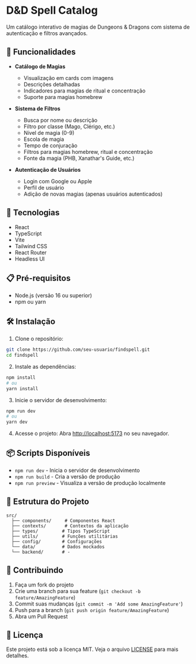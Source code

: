 # D&D Spell Catalog

Um catálogo interativo de magias de Dungeons & Dragons com sistema de autenticação e filtros avançados.

## 🎯 Funcionalidades

- **Catálogo de Magias**

  - Visualização em cards com imagens
  - Descrições detalhadas
  - Indicadores para magias de ritual e concentração
  - Suporte para magias homebrew

- **Sistema de Filtros**

  - Busca por nome ou descrição
  - Filtro por classe (Mago, Clérigo, etc.)
  - Nível de magia (0-9)
  - Escola de magia
  - Tempo de conjuração
  - Filtros para magias homebrew, ritual e concentração
  - Fonte da magia (PHB, Xanathar's Guide, etc.)

- **Autenticação de Usuários**
  - Login com Google ou Apple
  - Perfil de usuário
  - Adição de novas magias (apenas usuários autenticados)

## 🚀 Tecnologias

- React
- TypeScript
- Vite
- Tailwind CSS
- React Router
- Headless UI

## 📋 Pré-requisitos

- Node.js (versão 16 ou superior)
- npm ou yarn

## 🛠️ Instalação

1. Clone o repositório:

```bash
git clone https://github.com/seu-usuario/findspell.git
cd findspell
```

2. Instale as dependências:

```bash
npm install
# ou
yarn install
```

3. Inicie o servidor de desenvolvimento:

```bash
npm run dev
# ou
yarn dev
```

4. Acesse o projeto:
   Abra [http://localhost:5173](http://localhost:5173) no seu navegador.

## 📦 Scripts Disponíveis

- `npm run dev` - Inicia o servidor de desenvolvimento
- `npm run build` - Cria a versão de produção
- `npm run preview` - Visualiza a versão de produção localmente

## 🎨 Estrutura do Projeto

```
src/
  ├── components/     # Componentes React
  ├── contexts/       # Contextos da aplicação
  ├── types/         # Tipos TypeScript
  ├── utils/         # Funções utilitárias
  ├── config/        # Configurações
  └── data/          # Dados mockados
  └── backend/       # -
```

## 🤝 Contribuindo

1. Faça um fork do projeto
2. Crie uma branch para sua feature (`git checkout -b feature/AmazingFeature`)
3. Commit suas mudanças (`git commit -m 'Add some AmazingFeature'`)
4. Push para a branch (`git push origin feature/AmazingFeature`)
5. Abra um Pull Request

## 📝 Licença

Este projeto está sob a licença MIT. Veja o arquivo [LICENSE](LICENSE) para mais detalhes.
